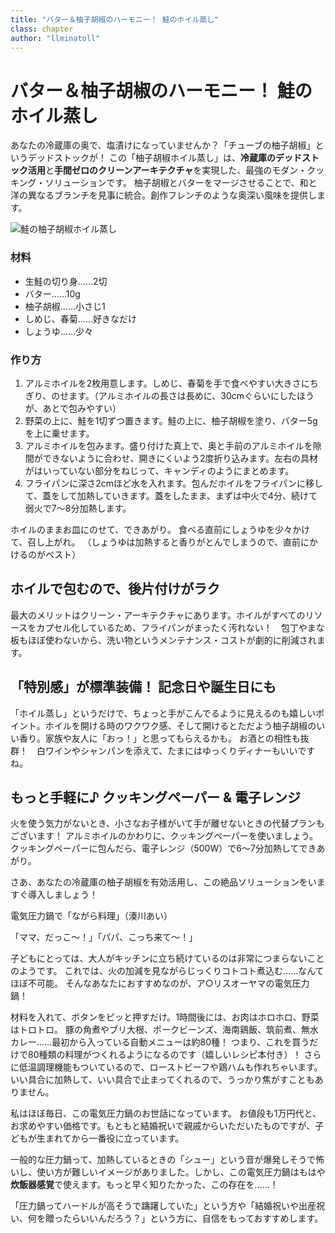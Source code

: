 ```yaml
---
title: "バター＆柚子胡椒のハーモニー！ 鮭のホイル蒸し"
class: chapter
author: "llminatoll"
---
```


# バター＆柚子胡椒のハーモニー！ 鮭のホイル蒸し

あなたの冷蔵庫の奥で、塩漬けになっていませんか？「チューブの柚子胡椒」というデッドストックが！
この「柚子胡椒ホイル蒸し」は、**冷蔵庫のデッドストック活用**と**手間ゼロのクリーンアーキテクチャ**を実現した、最強のモダン・クッキング・ソリューションです。
柚子胡椒とバターをマージさせることで、和と洋の異なるブランチを見事に統合。創作フレンチのような奥深い風味を提供します。


![鮭の柚子胡椒ホイル蒸し](images/chap-llminatoll/2_sake.jpg)

### 材料　

- 生鮭の切り身……2切
- バター……10g
- 柚子胡椒……小さじ1
- しめじ、春菊……好きなだけ
- しょうゆ……少々

### 作り方

1. アルミホイルを2枚用意します。しめじ、春菊を手で食べやすい大きさにちぎり、のせます。（アルミホイルの長さは長めに、30cmぐらいにしたほうが、あとで包みやすい）
2. 野菜の上に、鮭を1切ずつ置きます。鮭の上に、柚子胡椒を塗り、バター5gを上に乗せます。
3. アルミホイルを包みます。盛り付けた真上で、奥と手前のアルミホイルを隙間ができないように合わせ、開きにくいよう2度折り込みます。左右の具材がはいっていない部分をねじって、キャンディのようにまとめます。
4. フライパンに深さ2cmほど水を入れます。包んだホイルをフライパンに移して、蓋をして加熱していきます。蓋をしたまま、まずは中火で4分、続けて弱火で7～8分加熱します。

ホイルのままお皿にのせて、できあがり。
食べる直前にしょうゆを少々かけて、召し上がれ。
（しょうゆは加熱すると香りがとんでしまうので、直前にかけるのがベスト）


## ホイルで包むので、後片付けがラク

最大のメリットはクリーン・アーキテクチャにあります。ホイルがすべてのリソースをカプセル化しているため、フライパンがまったく汚れない！　包丁やまな板もほぼ使わないから、洗い物というメンテナンス・コストが劇的に削減されます。

## 「特別感」が標準装備！ 記念日や誕生日にも

「ホイル蒸し」というだけで、ちょっと手がこんでるように見えるのも嬉しいポイント。ホイルを開ける時のワクワク感、そして開けるとただよう柚子胡椒のいい香り。家族や友人に「おっ！」と思ってもらえるかも。
お酒との相性も抜群！　白ワインやシャンパンを添えて、たまにはゆっくりディナーもいいですね。

## もっと手軽に♪ クッキングペーパー & 電子レンジ
火を使う気力がないとき、小さなお子様がいて手が離せないときの代替プランもございます！
アルミホイルのかわりに、クッキングペーパーを使いましょう。
クッキングペーパーに包んだら、電子レンジ（500W）で6〜7分加熱してできあがり。

さあ、あなたの冷蔵庫の柚子胡椒を有効活用し、この絶品ソリューションをいますぐ導入しましょう！

<div class="column">
<div class="column-title">電気圧力鍋で「ながら料理」（湊川あい）</div>

「ママ、だっこ〜！」「パパ、こっち来て〜！」

子どもにとっては、大人がキッチンに立ち続けているのは非常につまらないことのようです。
これでは、火の加減を見ながらじっくりコトコト煮込む……なんてほぼ不可能。
そんなあなたにおすすめなのが、ア○リスオーヤマの電気圧力鍋！

材料を入れて、ボタンをピッと押すだけ。1時間後には、お肉はホロホロ、野菜はトロトロ。
豚の角煮やブリ大根、ポークビーンズ、海南鶏飯、筑前煮、無水カレー……最初から入っている自動メニューは約80種！
つまり、これを買うだけで80種類の料理がつくれるようになるのです（嬉しいレシピ本付き）！
さらに低温調理機能もついているので、ローストビーフや鶏ハムも作れちゃいます。
いい具合に加熱して、いい具合で止まってくれるので、うっかり焦がすこともありません。

私はほぼ毎日、この電気圧力鍋のお世話になっています。
お値段も1万円代と、お求めやすい価格です。もともと結婚祝いで親戚からいただいたものですが、子どもが生まれてから一番役に立っています。

一般的な圧力鍋って、加熱しているときの「シュー」という音が爆発しそうで怖いし、使い方が難しいイメージがありました。しかし、この電気圧力鍋はもはや**炊飯器感覚**で使えます。もっと早く知りたかった、この存在を……！

「圧力鍋ってハードルが高そうで躊躇していた」という方や「結婚祝いや出産祝い、何を贈ったらいいんだろう？」という方に、自信をもっておすすめします。

</div>